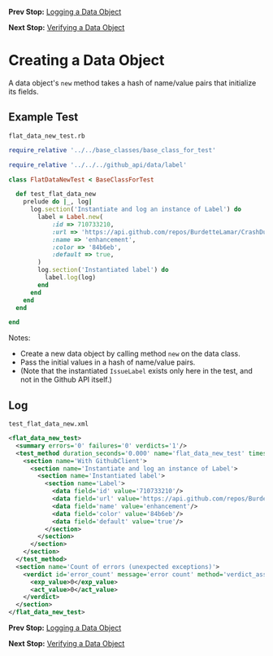 <!--- GENERATED FILE, DO NOT EDIT --->
**Prev Stop:** [Logging a Data Object](./FlatDataLog.md#logging-a-data-object)

**Next Stop:** [Verifying a Data Object](./FlatDataEqual.md#verifying-a-data-object)


# Creating a Data Object

A data object's `new` method takes a hash of name/value pairs that initialize its fields.

## Example Test

<code>flat_data_new_test.rb</code>
```ruby
require_relative '../../base_classes/base_class_for_test'

require_relative '../../../github_api/data/label'

class FlatDataNewTest < BaseClassForTest

  def test_flat_data_new
    prelude do |_, log|
      log.section('Instantiate and log an instance of Label') do
        label = Label.new(
            :id => 710733210,
            :url => 'https://api.github.com/repos/BurdetteLamar/CrashDummy/labels/enhancement',
            :name => 'enhancement',
            :color => '84b6eb',
            :default => true,
        )
        log.section('Instantiated label') do
          label.log(log)
        end
      end
    end
  end

end
```

Notes:

- Create a new data object by calling method `new` on the data class.
- Pass the initial values in a hash of name/value pairs.
- (Note that the instantiated `IssueLabel` exists only here in the test, and not in the Github API itself.)

## Log

<code>test_flat_data_new.xml</code>
```xml
<flat_data_new_test>
  <summary errors='0' failures='0' verdicts='1'/>
  <test_method duration_seconds='0.000' name='flat_data_new_test' timestamp='2017-11-07-Tue-11.21.22.600'>
    <section name='With GithubClient'>
      <section name='Instantiate and log an instance of Label'>
        <section name='Instantiated label'>
          <section name='Label'>
            <data field='id' value='710733210'/>
            <data field='url' value='https://api.github.com/repos/BurdetteLamar/CrashDummy/labels/enhancement'/>
            <data field='name' value='enhancement'/>
            <data field='color' value='84b6eb'/>
            <data field='default' value='true'/>
          </section>
        </section>
      </section>
    </section>
  </test_method>
  <section name='Count of errors (unexpected exceptions)'>
    <verdict id='error_count' message='error count' method='verdict_assert_equal?' outcome='passed' volatile='true'>
      <exp_value>0</exp_value>
      <act_value>0</act_value>
    </verdict>
  </section>
</flat_data_new_test>
```

**Prev Stop:** [Logging a Data Object](./FlatDataLog.md#logging-a-data-object)

**Next Stop:** [Verifying a Data Object](./FlatDataEqual.md#verifying-a-data-object)

